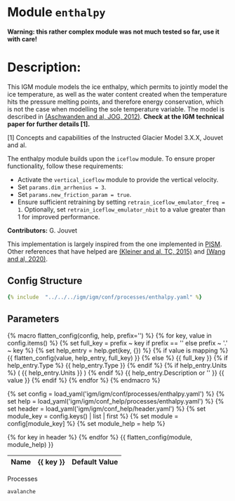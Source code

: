 # Module `enthalpy`

**Warning: this rather complex module was not much tested so far, use it with care!**

# Description:

This IGM module models the ice enthalpy, which permits to jointly model the ice temperature, as well as the water content created when the temperature hits the pressure melting points, and therefore energy conservation, which is not the case when modelling the sole temperature variable. The model is described in [(Aschwanden and al, JOG, 2012)](https://www.cambridge.org/core/journals/journal-of-glaciology/article/an-enthalpy-formulation-for-glaciers-and-ice-sheets/605D2EC3DE03B82F2A8289220E76EB27). **Check at the IGM technical paper for further details [1].**

[1] Concepts and capabilities of the Instructed Glacier Model 3.X.X, Jouvet and al.

The enthalpy module builds upon the `iceflow` module. To ensure proper functionality, follow these requirements:

- Activate the `vertical_iceflow` module to provide the vertical velocity.
- Set `params.dim_arrhenius = 3`.
- Set `params.new_friction_param = true`.
- Ensure sufficient retraining by setting `retrain_iceflow_emulator_freq = 1`. Optionally, set `retrain_iceflow_emulator_nbit` to a value greater than 1 for improved performance.

**Contributors:** G. Jouvet

This implementation is largely inspired from the one implemented in [PISM](https://www.pism.io/). Other references that have helped are [(Kleiner and al, TC, 2015)](https://tc.copernicus.org/articles/9/217/2015/) and [(Wang and al, 2020)](https://www.sciencedirect.com/science/article/abs/pii/S0098300419311458).

## Config Structure  
~~~yaml
{% include  "../../../igm/igm/conf/processes/enthalpy.yaml" %}
~~~

## Parameters

{% macro flatten_config(config, help, prefix='') %}
  {% for key, value in config.items() %}
    {% set full_key = prefix ~ key if prefix == '' else prefix ~ '.' ~ key %}
    {% set help_entry = help.get(key, {}) %}
    {% if value is mapping %}
      {{ flatten_config(value, help_entry, full_key) }}
    {% else %}
      <tr>
        <td>{{ full_key }}</td>
        <td>
          {% if help_entry.Type %}
            <span class="{{ help_entry.Type }}_table">{{ help_entry.Type }}</span>
          {% endif %}
        </td>
        <td>
          {% if help_entry.Units %}
            <span class="math">\( {{ help_entry.Units }} \)</span>
          {% endif %}
        </td>
        <td>{{ help_entry.Description or '' }}</td>
        <td>{{ value }}</td>
      </tr>
    {% endif %}
  {% endfor %}
{% endmacro %}


{% set config = load_yaml('igm/igm/conf/processes/enthalpy.yaml') %}
{% set help = load_yaml('igm/igm/conf_help/processes/enthalpy.yaml') %}
{% set header = load_yaml('igm/igm/conf_help/header.yaml') %}
{% set module_key = config.keys() | list | first %}
{% set module = config[module_key] %}
{% set module_help = help %}

<table>
  <thead>
    <tr>
      <th>Name</th>
      {% for key in header %}
      <th>{{ key }}</th>
      {% endfor %}
      <th>Default Value</th>
    </tr>
  </thead>
  <tbody>
    {{ flatten_config(module, module_help) }}
  </tbody>
</table>

<!-- Load MathJax v3 -->
<script>
  window.MathJax = {
    tex: {
      inlineMath: [['$', '$'], ['\\(', '\\)']]
    }
  };
</script>

<script type="text/javascript">
  MathJax.Hub.Queue(["Typeset", MathJax.Hub]);
</script>Processes

    avalanche
